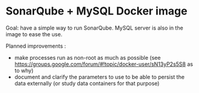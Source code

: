SonarQube + MySQL Docker image
==============================

Goal: have a simple way to run SonarQube. MySQL server is also in the image
to ease the use.

Planned improvements :

* make processes run as non-root as much as possible (see
  https://groups.google.com/forum/#!topic/docker-user/sN13yP2s5S8 as to why)
* document and clarify the parameters to use to be able to persist the data
  externally (or study data containers for that purpose)

